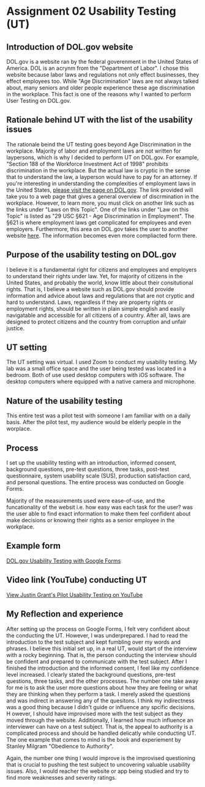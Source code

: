 # Assignment 02 Usability Testing (UT)

## Introduction of DOL.gov website
DOL.gov is a website ran by the federal goverenment in the United States of America.  DOL is an acrynm from the "Department of Labor".  I chose this website because labor laws and regulations not only effect businesses, they effect employees too.  While "Age Discrimination" laws are not always talked about, many seniors and older people experience these age discrimination in the workplace.  This fact is one of the reasons why I wanted to perform User Testing on DOL.gov.  

## Rationale behind UT with the list of the usability issues
The rationale beind the UT testing goes beyond Age Discrimination in the workplace.  Majority of labor and employment laws are not written for laypersons, which is why I decided to perform UT on DOL.gov.  For example, "Section 188 of the Workforce Investment Act of 1998" prohibits discrimination in the workplace.  But the actual law is cryptic in the sense that to understand the law, a layperson would have to pay for an attorney.  If you're interesting in understanding the complexities of employment laws in the United States, <a href="https://www.dol.gov/general/topic/discrimination/agedisc" aria-label="DOL.gov discrimination page">please visit the page on DOL.gov</a>.  The link provided will take you to a web page that gives a general overview of discrmination in the workplace.  However, to learn more, you must click on another link such as the links under "Laws on this Topic". One of the links under "Law on this Topic" is listed as "29 USC §621 - Age Discrimination in Employment".  The §621 is where employment laws get complicated for employees and even employers.  Furthermore, this area on DOL.gov takes the user to another website <a href="https://uscode.house.gov/view.xhtml?req=granuleid:USC-prelim-title29-section621&num=0&edition=prelim" aria-label="External link example from DOL.gov">here</a>.  The information becomes even more compliacted form there.

## Purpose of the usability testing on DOL.gov
I believe it is a fundamental right for citizens and employees and employers to understand their rights under law.  Yet, for majority of citizens in the United States, and probably the world, know little about their consitutional rights.  That is, I believe a website such as DOL.gov should provide information and advice about laws and regulations that are not cryptic and hard to understand.  Laws, regardless if they are property rights or employment rights, should be written in plain simple english and easily navigatable and accessible for all citizens of a country.  After all, laws are designed to protect citizens and the country from corruption and unfair justice.  

## UT setting
The UT setting was virtual.  I used Zoom to conduct my usability testing.  My lab was a small office space and the user being tested was located in a bedroom.  Both of use used desktop computers with iOS software.  The desktop computers where equipped with a native camera and microphone. 

## Nature of the usability testing
This entire test was a pilot test with someone I am familiar with on a daily basis. After the pilot test, my audience would be elderly people in the worplace. 

## Process
I set up the usability testing with an introduction, informed consent, background questions, pre-test questions, three tasks, post-test questionnaire, system usability scale (SUS), production satisfaction card, and personal questions.  The entire process was conducted on Google Forms. 

Majority of the measurements used were ease-of-use, and the funcationality of the websit i.e. how easy was each task for the user?  was the user able to find exact information to make them feel confident about make decisions or knowing their rights as a senior employee in the workplace. 

## Example form
<a href="https://docs.google.com/forms/d/e/1FAIpQLSdK4nYWdrq4kA8ISP_lasBtCdpsO0xyezH6kVejmhOGbTyiHA/viewform?usp=sf_link">DOL.gov Usability Testing with Google Forms</a>

## Video link (YouTube) conducting UT
<a href="https://youtu.be/ZGdmwvXz8NE" aria-label="YouTube video of Usability Testing">View Justin Grant's Pilot Usability Testing on YouTube</a>

## My Reflection and experience
After setting up the process on Google Forms, I felt very confident about the conducting the UT.  However, I was underprepared.  I had to read the introduction to the test subject and kept fumbling over my words and phrases.  I believe this initial set up, in a real UT, would start of the interview with a rocky beginning.  That is, the person conducting the interview should be confident and prepared to communicate with the test subject.  After I finished the introduction and the informed consent, I feel like my confidence level increased.  I clearly stated the background questions, pre-test questions, three tasks, and the other processes.  The number one take away for me is to ask the user more questions about how they are feeling or what they are thinking when they perform a task.  I merely asked the questions and was indirect in answering any of the quesitons.  I think my indirectness was a good thing because I didn't guide or influence any spcific decisions. H owever, I should have improvised more with the test subject as they moved through the website.  Additionally, I learned how much influence an interviewer can have on a test subject.  That is, the appeal to authority is a complicated process and should be handled delicatly while conducting UT.  The one example that comes to mind is the book and experiement by Stanley Milgram "Obedience to Authority".

Again, the number one thing I would improve is the improvised questioning that is crucial to pushing the test subject to uncovering valuable usability issues.  Also, I would reacher the website or app being studied and try to find more weaknesses and severity ratings.  

